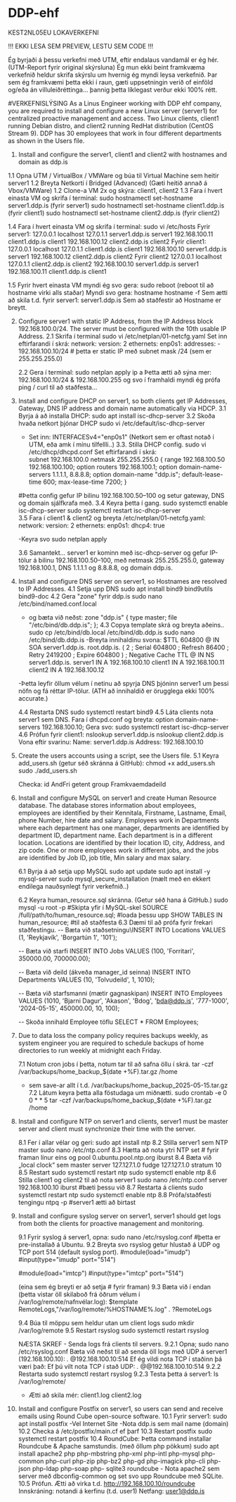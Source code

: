 # DDP-ehf
KEST2NL05EU LOKAVERKEFNI

!!! EKKI LESA SEM PREVIEW, LESTU SEM CODE !!!

Ég byrjaði á þessu verkefni með UTM, eftir endalaus vandamál er ég hér. (UTM-Report fyrir original skýrsluna) 
Ég mun ekki beint framkvæma verkefnið heldur skrifa skýrslu um hvernig ég myndi leysa verkefnið.
Þar sem ég framkvæmi þetta ekki í raun, gæti uppsetningin verið of einföld og/eða án villuleiðréttinga... þannig þetta líklegast verður ekki 100% rétt.

#VERKEFNISLÝSING
As a Linus Engineer working with DDP ehf company, you are required to install and configure a new Linux
server (server1) for centralized proactive management and access. Two Linux clients, client1 running Debian
distro, and client2 running RedHat distribution (CentOS Stream 9). DDP has 30 employees that work in four
different departments as shown in the Users file.

1. Install and configure the server1, client1 and client2 with hostnames and domain as ddp.is
   
  1.1 Opna UTM / VirtualBox / VMWare og búa til Virtual Machine sem heitir server1
  1.2 Breyta Netkorti í Bridged (Advanced) (Gæti heitið annað á Vbox/VMWare)
  1.2 Clone-a VM 2x og skýra: client1, client2
  1.3 Fara í hvert einasta VM og skrifa í terminal:
    sudo hostnamectl set-hostname server1.ddp.is (fyrir server1)
    sudo hostnamectl set-hostname client1.ddp.is (fyrir client1)
    sudo hostnamectl set-hostname client2.ddp.is (fyrir client2)
    
  1.4 Fara í hvert einasta VM og skrifa í terminal:
    sudo vi /etc/hosts 
      Fyrir server1:
        127.0.0.1       localhost
        127.0.1.1       server1.ddp.is server1
        192.168.100.11  client1.ddp.is client1
        192.168.100.12  client2.ddp.is client2
      Fyrir client1:
        127.0.0.1       localhost
        127.0.1.1       client1.ddp.is client1
        192.168.100.10  server1.ddp.is server1
        192.168.100.12  client2.ddp.is client2
      Fyrir client2
        127.0.0.1       localhost
        127.0.1.1       client2.ddp.is client2
        192.168.100.10  server1.ddp.is server1
        192.168.100.11  client1.ddp.is client1
        
  1.5 Fyrir hvert einasta VM myndi ég svo gera:
        sudo reboot (reboot til að hostname virki alls staðar)
      Myndi svo gera:
        hostname
        hostname -f
      Sem ætti að skila t.d. fyrir server1:
        server1.ddp.is
      Sem að staðfestir að Hostname er breytt. 


2. Configure server1 with static IP Address, from the IP Address block 192.168.100.0/24. The server must be configured with the 10th usable IP Address.
   2.1 Skrifa í terminal
         sudo vi /etc/netplan/01-netcfg.yaml
      Set inn eftirfarandi í skrá:
            network:
              version: 2
              ethernets:
                enp0s1:
                  addresses:
                    - 192.168.100.10/24 # þetta er static IP með subnet mask /24 (sem er 255.255.255.0)

   2.2 Gera í terminal:
         sudo netplan apply
         ip a
      Þetta ætti að sýna mer:
         192.168.100.10/24 & 192.168.100.255
      og svo í framhaldi myndi ég prófa ping / curl til að staðfesta...

3. Install and configure DHCP on server1, so both clients get IP Addresses, Gateway, DNS IP address and domain name automatically via HDCP.
   3.1 Byrja á að installa DHCP:
      sudo apt install isc-dhcp-server
   3.2 Skoða hvaða netkort þjónar DHCP
      sudo vi /etc/default/isc-dhcp-server
      - Set inn: INTERFACESv4="enp0s1" (Netkort sem er oftast notað í UTM, eða amk í mínu tilfellli..)
   3.3. Stilla DHCP config.
      sudo vi /etc/dhcp/dhcpd.conf
   Set eftirfarandi í skrá:   
         subnet 192.168.100.0 netmask 255.255.255.0 {
           range 192.168.100.50 192.168.100.100;
           option routers 192.168.100.1;
           option domain-name-servers 1.1.1.1, 8.8.8.8;
           option domain-name "ddp.is";
           default-lease-time 600;
           max-lease-time 7200;
         }

      #Þetta config gefur IP bilinu 192.168.100.50–100 og setur gateway, DNS og domain sjálfkrafa með. 
   3.4 Keyra þetta í gang.
      sudo systemctl enable isc-dhcp-server
      sudo systemctl restart isc-dhcp-server   
   3.5 Fara í client1 & client2 og breyta /etc/netplan/01-netcfg.yaml:
      network:
        version: 2
        ethernets:
          enp0s1:
            dhcp4: true
   
      -Keyra svo sudo netplan apply

   3.6 Samantekt...
      server1 er kominn með isc-dhcp-server og gefur IP-tölur á bilinu 192.168.100.50–100,
      með netmask 255.255.255.0, gateway 192.168.100.1, DNS 1.1.1.1 og 8.8.8.8, og domain ddp.is.

4. Install and configure DNS server on server1, so Hostnames are resolved to IP Addresses.
   4.1 Setja upp DNS
      sudo apt install bind9 bind9utils bind9-doc
   4.2 Gera "zone" fyrir ddp.is
      sudo nano /etc/bind/named.conf.local
      - og bæta við neðst:
         zone "ddp.is" {
           type master;
           file "/etc/bind/db.ddp.is";
         };
   4.3 Copya template skrá og breyta aðeins..
      sudo cp /etc/bind/db.local /etc/bind/db.ddp.is
      sudo nano /etc/bind/db.ddp.is
         -Breyta innihaldinu svona:
           $TTL    604800
            @       IN      SOA     server1.ddp.is. root.ddp.is. (
                                          2         ; Serial
                                     604800         ; Refresh
                                      86400         ; Retry
                                    2419200         ; Expire
                                     604800 )       ; Negative Cache TTL
            @       IN      NS      server1.ddp.is.
            server1 IN      A       192.168.100.10
            client1 IN      A       192.168.100.11
            client2 IN      A       192.168.100.12
        
      -Þetta leyfir öllum vélum í netinu að spyrja DNS þjóninn server1 um þessi nöfn og fá réttar IP-tölur. (ATH að innihaldið er örugglega ekki 100% accurate.)
   
   4.4 Restarta DNS
      sudo systemctl restart bind9
   4.5 Láta clients nota server1 sem DNS.
      Fara í dhcpd.conf og breyta:
         option domain-name-servers 192.168.100.10;
      Gera svo:
         sudo systemctl restart isc-dhcp-server
   4.6 Prófun fyrir client1:
      nslookup server1.ddp.is
      nslookup client2.ddp.is
         Vona eftir svarinu:
            Name: server1.ddp.is
            Address: 192.168.100.10
   
5. Create the users accounts using a script, see the Users file.
   5.1 Keyra add_users.sh (getur séð skránna á GitHub): 
      chmod +x add_users.sh
      sudo ./add_users.sh
   
      Checka:
      id AndFri
      getent group Framkvaemdadeild

6. Install and configure MySQL on server1 and create Human Resource database. The database
   stores information about employees, employees are identified by their Kennitala, Firstname,
   Lastname, Email, phone Number, hire date and salary. Employees work in Departments where
   each department has one manager, departments are identified by department ID, department
   name. Each department is in a different location. Locations are identified by their location ID, city,
   Address, and zip code. One or more employees work in different jobs, and the jobs are identified
   by Job ID, job title, Min salary and max salary.

   6.1 Byrja á að setja upp MySQL
      sudo apt update
      sudo apt install -y mysql-server
      sudo mysql_secure_installation (mælt með en ekkert endilega nauðsynlegt fyrir verkefnið..)

   6.2 Keyra human_resource.sql skránna. (Getur séð hana á GitHub.)
         sudo mysql -u root -p #Skipta yfir í MySQL-skel
         SOURCE /full/path/to/human_resource.sql; #loada þessu upp
         SHOW TABLES IN human_resource; #til að staðfesta
   6.3 Dæmi til að prófa fyrir frekari staðfestingu.
      -- Bæta við staðsetningu\INSERT INTO Locations VALUES (1, 'Reykjavík', 'Borgartún 1', '101');

      -- Bæta við starfi
      INSERT INTO Jobs VALUES (100, 'Forritari', 350000.00, 700000.00);
      
      -- Bæta við deild (ákveða manager_id seinna)
      INSERT INTO Departments VALUES (10, 'Tolvudeild', 1, 1010);
      
      -- Bæta við starfsmanni (mætir gagnaskipan)
      INSERT INTO Employees VALUES
      (1010, 'Bjarni Dagur', 'Akason', 'Bdog', 'bda@ddp.is', '777-1000', '2024-05-15', 450000.00, 10, 100);
      
      -- Skoða innihald Employee töflu
      SELECT * FROM Employees;

7. Due to data loss the company policy requires backups weekly, as system engineer you are required
to schedule backups of home directories to run weekly at midnight each Friday.

   7.1 Notum cron jobs í þetta, notum tar til að safna öllu í skrá.
      tar -czf /var/backups/home_backup_$(date +\%F).tar.gz /home
      - sem save-ar allt í t.d. /var/backups/home_backup_2025-05-15.tar.gz
   7.2 Látum keyra þetta alla föstudaga um miðnætti.
      sudo crontab -e
      0 0 * * 5 tar -czf /var/backups/home_backup_$(date +\%F).tar.gz /home

8. Install and configure NTP on server1 and clients, server1 must be master server and client
must synchronize their time with the server.

   8.1 Fer í allar vélar og geri:
      sudo apt install ntp
   8.2 Stilla server1 sem NTP master
      sudo nano /etc/ntp.conf
   8.3 Hætta að nota ytri NTP
      set # fyrir framan línur eins og pool 0.ubuntu.pool.ntp.org iburst
   8.4 Bæta við „local clock“ sem master
      server 127.127.1.0
      fudge 127.127.1.0 stratum 10
   8.5 Restart
      sudo systemctl restart ntp
      sudo systemctl enable ntp
   8.6 Stilla client1 og client2 til að nota server1
      sudo nano /etc/ntp.conf
      server 192.168.100.10 iburst #bæti þessu við
   8.7 Restarta á clients
      sudo systemctl restart ntp
      sudo systemctl enable ntp
   8.8 Prófa/staðfesti tengingu
      ntpq -p #server1 ætti að birtast

9. Install and configure syslog server on server1, server1 should get logs from both the clients for
proactive management and monitoring.

   9.1 Fyrir syslog á server1, opna:
      sudo nano /etc/rsyslog.conf #þetta er pre-installað á Ubuntu.
   9.2 Breyta svo rsyslog getur hlustað á UDP og TCP port 514 (default syslog port).
      #module(load="imudp")
      #input(type="imudp" port="514")
      
      #module(load="imtcp")
      #input(type="imtcp" port="514")
   
      (eina sem ég breyti er að setja # fyrir framan)
   9.3 Bæta við í endan (þetta vistar öll skilaboð frá öðrum vélum í /var/log/remote/nafnvélar.log):
      $template RemoteLogs,"/var/log/remote/%HOSTNAME%.log"
      *.* ?RemoteLogs
   
   9.4 Búa til möppu sem heldur utan um client logs
      sudo mkdir /var/log/remote
   9.5 Restart rsyslog
      sudo systemctl restart rsyslog

   NÆSTA SKREF - Senda logs frá clients til servers.
   9.2.1 Opna;
      sudo nano /etc/rsyslog.conf
      Bæta við neðst til að senda öll logs með UDP á server1 (192.168.100.10):
         *.* @192.168.100.10:514
      Ef ég vildi nota TCP í staðinn þá væri það:
         Ef þú vilt nota TCP í stað UDP:
         *.* @@192.168.100.10:514
   9.2.2 Restarta
      sudo systemctl restart rsyslog
   9.2.3 Testa þetta á server1:
      ls /var/log/remote/
      - Ætti að skila mér:
        client1.log
        client2.log

10. Install and configure Postfix on server1, so users can send and receive emails using Round Cube
open-source software.
   10.1 Fyrir server1:
    sudo apt install postfix
      -Vel Internet Site
       -Nota ddp.is sem mail name (domain)
   10.2 Checka á /etc/postfix/main.cf ef þarf
   10.3 Restart postfix
       sudo systemctl restart postfix
   10.4 RoundCube:
       Þetta command installar Roundcube & Apache samstundis. (með öllum php pökkum)
       sudo apt install apache2 php php-mbstring php-xml php-intl php-mysql php-common php-curl php-zip php-bz2 php-gd php-imagick php-cli php-json php-ldap php-soap php-          sqlite3 roundcube
         - Nota apache2 sem server með dbconfig-common og set svo upp Roundcube með SQLite.
    10.5 Prófun.
       Ætti að virka t.d. http://192.168.100.10/roundcube
       Innskráning: notandi á kerfinu (t.d. user1)
       Netfang: user1@ddp.is
    


    

